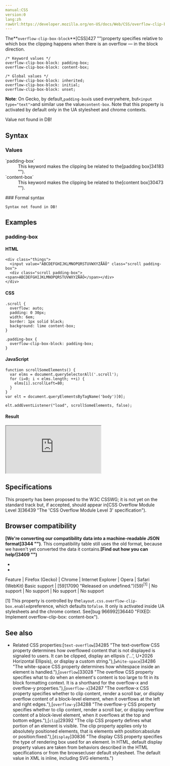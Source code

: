 ```yaml
---
manual:CSS
version:0
lang:zh
rawUrl:https://developer.mozilla.org/en-US/docs/Web/CSS/overflow-clip-box-block
---
```






The**`overflow-clip-box-block`**[CSS]427 "")property specifies relative to which box the clipping happens when there is an overflow — in the block direction.


```
/* Keyword values */
overflow-clip-box-block: padding-box;
overflow-clip-box-block: content-box;

/* Global values */
overflow-clip-box-block: inherited;
overflow-clip-box-block: initial;
overflow-clip-box-block: unset;
```


**Note**: On Gecko, by default,`padding-box`is used everywhere, but`<input type="text">`and similar use the value`content-box`. Note that this property is activated by default only in the UA stylesheet and chrome contexts.




Value not found in DB!


## Syntax<a name="Syntax"></a>

### Values<a name="Values"></a>
<dl><dt id=''>`padding-box`</dt><dd>This keyword makes the clipping be related to the[padding box]34183 "").</dd><dt id=''>`content-box`</dt><dd>This keyword makes the clipping be related to the[content box]30473 "").</dd></dl>
### Formal syntax<a name="Formal_syntax"></a>

```
Syntax not found in DB!
```

## Examples<a name="Examples"></a>

### padding-box<a name="padding-box"></a>

#### HTML<a name="HTML"></a>

```
<div class="things">
  <input value="ABCDEFGHIJKLMNOPQRSTUVWXYZÅÄÖ" class="scroll padding-box">
  <div class="scroll padding-box"><span>ABCDEFGHIJKLMNOPQRSTUVWXYZÅÄÖ</span></div>
</div>
```

#### CSS<a name="CSS"></a>

```
.scroll { 
  overflow: auto;
  padding: 0 30px; 
  width: 6em; 
  border: 1px solid black;
  background: lime content-box;
}

.padding-box {
  overflow-clip-box-block: padding-box;
}
```

#### JavaScript<a name="JavaScript"></a>

```
function scrollSomeElements() {
  var elms = document.querySelectorAll('.scroll');
  for (i=0; i < elms.length; ++i) {
    elms[i].scrollLeft=80;
  }
}
var elt = document.queryElementsByTagName('body')[0];

elt.addEventListener("load", scrollSomeElements, false);
```

#### Result<a name="Result"></a>


<iframe src='https://mdn.mozillademos.org/en-US/docs/Mozilla/CSS/overflow-clip-box-block$samples/padding-box?revision=1358999' width='null' height='null'></iframe>



## Specifications<a name="Specifications"></a>


This property has been proposed to the W3C CSSWG; it is not yet on the standard track but, if accepted, should appear in[CSS Overflow Module Level 3]36439 "The 'CSS Overflow Module Level 3' specification").


## Browser compatibility<a name="Browser_compatibility"></a>


**[We&#39;re converting our compatibility data into a machine-readable JSON format]3344 "")**. This compatibility table still uses the old format, because we haven&#39;t yet converted the data it contains.**[Find out how you can help!]3409 "")**


* 
* 

Feature | Firefox (Gecko) | Chrome | Internet Explorer | Opera | Safari (WebKit) 
Basic support | [59]17090 "Released on undefined.")(59)<sup>[1]</sup> | No support | No support | No support | No support 





[1] This property is controlled by the`layout.css.overflow-clip-box.enabled`preference, which defaults to`false`. It only is activated inside UA stylesheets and the chrome context. See[bug 966992]36440 "FIXED: Implement overflow-clip-box: content-box").


## See also<a name="See_also"></a>

* Related CSS properties:[`text-overflow`]34285 "The text-overflow CSS property determines how overflowed content that is not displayed is signaled to users. It can be clipped, display an ellipsis ('…', U+2026 Horizontal Ellipsis), or display a custom string."),[`white-space`]34286 "The white-space CSS property determines how whitespace inside an element is handled."),[`overflow`]33028 "The overflow CSS property specifies what to do when an element's content is too large to fit in its block formatting context. It is a shorthand for the overflow-x and overflow-y properties."),[`overflow-x`]34287 "The overflow-x CSS property specifies whether to clip content, render a scroll bar, or display overflow content of a block-level element, when it overflows at the left and right edges."),[`overflow-y`]34288 "The overflow-y CSS property specifies whether to clip content, render a scroll bar, or display overflow content of a block-level element, when it overflows at the top and bottom edges."),[`clip`]29392 "The clip CSS property defines what portion of an element is visible. The clip property applies only to absolutely positioned elements, that is elements with position:absolute or position:fixed."),[`display`]30836 "The display CSS property specifies the type of rendering box used for an element. In HTML, default display property values are taken from behaviors described in the HTML specifications or from the browser/user default stylesheet. The default value in XML is inline, including SVG elements.")







